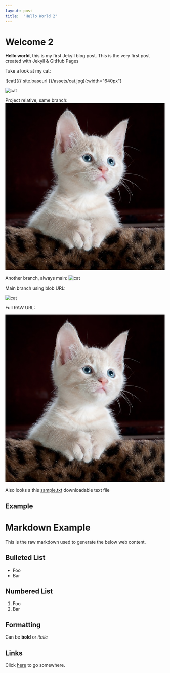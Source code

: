 ```yaml
---
layout: post
title:  "Hello World 2"
---
```


# Welcome 2

**Hello world**, this is my first Jekyll blog post. This is the very first post created with Jekyll & GitHub Pages

Take a look at my cat:

![cat]({{ site.baseurl }}/assets/cat.jpg){:width="640px"}

![cat](dev-blog/assets/cat.jpg?raw=true) 

Project relative, same branch:
![cat](/assets/cat.jpg?raw=true) 

Another branch, always main:
![cat](/../main/assets/cat.jpg?raw=true)

Main branch using blob URL:

![cat](../blob/main/assets/cat.jpg?raw=true)

Full RAW URL:

![cat](https://raw.githubusercontent.com/jedleszczynski/dev-blog/main/assets/cat.jpg)





Also looks a this [sample.txt](dev-blog//assets/sample.txt) downloadable text file


## Example

Markdown Example
===============

This is the raw markdown used to generate the below web content.

Bulleted List
-------------

* Foo
* Bar

Numbered List
-------------

1. Foo
2. Bar

Formatting
----------

Can be **bold** or *italic*

Links
-----

Click [here](http://foo.com) to go somewhere.
